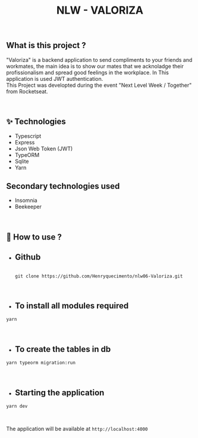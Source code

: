 <h1 align="center">NLW - VALORIZA</h1>

&nbsp;

## What is this project ?

"Valoriza" is a backend application to send compliments to your friends and workmates, the main idea is to show our mates that we acknoladge their profissionalism and spread good feelings in the workplace. In This application is used JWT authentication.
</br>
This Project was developted during the event "Next Level Week / Together" from Rocketseat.

&nbsp;

## ✨ Technologies

- Typescript
- Express
- Json Web Token (JWT)
- TypeORM
- Sqlite
- Yarn

## Secondary technologies used

- Insomnia
- Beekeeper

&nbsp;

## 🚀 How to use ?

- <h2>Github</h2>

  <code>
  git clone https://github.com/Henryquecimento/nlw06-Valoriza.git
  </code>

</br>

- <h2>To install all modules required</h2>

```
yarn
```

</br>

- <h2>To create the tables in db</h2>

```
yarn typeorm migration:run
```

</br>

- <h2>Starting the application</h2>

```
yarn dev
```

</br>

The application will be available at `http://localhost:4000`
